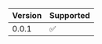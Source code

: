
| Version | Supported          |
| ------- | ------------------ |
| 0.0.1   | :white_check_mark:                |
